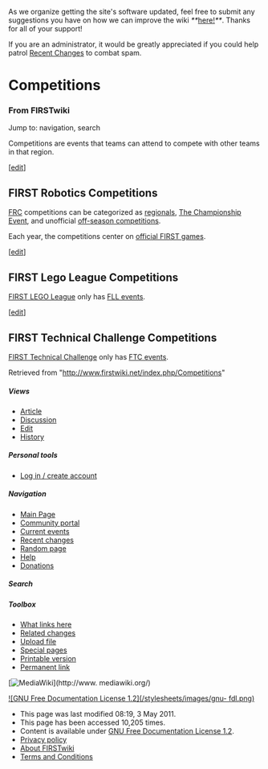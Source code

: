 As we organize getting the site's software updated, feel free to submit any
suggestions you have on how we can improve the wiki
_**_[here!](/index.php/User:Hallry/Suggestions "User:Hallry/Suggestions"
)_**_. Thanks for all of your support!

If you are an administrator, it would be greatly appreciated if you could help
patrol [Recent Changes](/index.php/Special:Recentchanges
"Special:Recentchanges" ) to combat spam.

# Competitions

### From FIRSTwiki

Jump to: navigation, search

Competitions are events that teams can attend to compete with other teams in
that region.

[[edit](/index.php?title=Competitions&action=edit&section=1 "Edit section:
FIRST Robotics Competitions" )]

## FIRST Robotics Competitions

[FRC](/index.php/FRC "FRC" ) competitions can be categorized as
[regionals](/index.php/Regional "Regional" ), [The Championship
Event](/index.php/Championship_Event "Championship Event" ), and unofficial
[off-season competitions](/index.php/Off-season_competition "Off-season
competition" ).

Each year, the competitions center on [official FIRST
games](/index.php/FRC_games "FRC games" ).

[[edit](/index.php?title=Competitions&action=edit&section=2 "Edit section:
FIRST Lego League Competitions" )]

## FIRST Lego League Competitions

[FIRST LEGO League](/index.php/FIRST_LEGO_League "FIRST LEGO League" ) only
has [FLL events](/index.php/FLL_events "FLL events" ).

[[edit](/index.php?title=Competitions&action=edit&section=3 "Edit section:
FIRST Technical Challenge Competitions" )]

## FIRST Technical Challenge Competitions

[FIRST Technical
Challenge](/index.php?title=FIRST_Technical_Challenge&action=edit "FIRST
Technical Challenge" ) only has [FTC
events](/index.php/Index_of_events_%28FTC%29 "Index of events \(FTC\)" ).

Retrieved from "<http://www.firstwiki.net/index.php/Competitions>"

##### Views

  * [Article](/index.php/Competitions)
  * [Discussion](/index.php/Talk:Competitions)
  * [Edit](/index.php?title=Competitions&action=edit)
  * [History](/index.php?title=Competitions&action=history)

##### Personal tools

  * [Log in / create account](/index.php?title=Special:Userlogin&returnto=Competitions)

[](/index.php/Main_Page "Main Page" )

##### Navigation

  * [Main Page](/index.php/Main_Page)
  * [Community portal](/index.php/FIRSTwiki:Community_portal)
  * [Current events](/index.php/Current_events)
  * [Recent changes](/index.php/Special:Recentchanges)
  * [Random page](/index.php/Special:Random)
  * [Help](/index.php/FIRSTwiki:Help)
  * [Donations](/index.php/FIRSTwiki:Site_support)

##### Search



##### Toolbox

  * [What links here](/index.php/Special:Whatlinkshere/Competitions)
  * [Related changes](/index.php/Special:Recentchangeslinked/Competitions)
  * [Upload file](/index.php/Special:Upload)
  * [Special pages](/index.php/Special:Specialpages)
  * [Printable version](/index.php?title=Competitions&printable=yes)
  * [Permanent link](/index.php?title=Competitions&oldid=78908)

[![MediaWiki](/skins/common/images/poweredby_mediawiki_88x31.png)](http://www.
mediawiki.org/)

[![GNU Free Documentation License 1.2](/stylesheets/images/gnu-
fdl.png)](http://www.gnu.org/copyleft/fdl.html)

  * This page was last modified 08:19, 3 May 2011.
  * This page has been accessed 10,205 times.
  * Content is available under [GNU Free Documentation License 1.2](http://www.gnu.org/copyleft/fdl.html "http://www.gnu.org/copyleft/fdl.html" ).
  * [Privacy policy](/index.php/FIRSTwiki:Privacy_policy "FIRSTwiki:Privacy policy" )
  * [About FIRSTwiki](/index.php/FIRSTwiki:About "FIRSTwiki:About" )
  * [Terms and Conditions](/index.php/FIRSTwiki:Terms_and_conditions "FIRSTwiki:Terms and conditions" )

